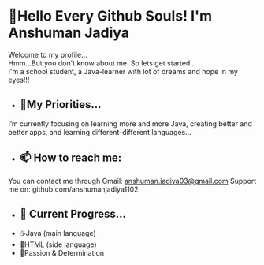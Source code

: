 # 👋Hello Every Github Souls! I'm Anshuman Jadiya
Welcome to my profile...                                                                                                                                                                   
Hmm...But you don't know about me. So lets get started...                                                                                                                                     
I'm a school student, a Java-learner with lot of dreams and hope in my eyes!!!                                                                                                                                                                                                                                                                                                                                                                                                                                                                                                   
<!--
**anshumanjadiya1102/anshumanjadiya1102** is a ✨ _special_ ✨ repository because its `README.md` (this file) appears on your GitHub profile.

Here are some ideas to get you started:-->

 -  ## 🔭My Priorities...
 I’m currently focusing on learning more and more Java, creating better and better apps, and learning different-different languages...
- ## 📫 How to reach me:
You can contact me through Gmail: anshuman.jadiya03@gmail.com
Support me on: github.com/anshumanjadiya1102
-  ## 🌱 Current Progress...
 - ☕Java (main language)
 - 📕HTML (side language)
 - 🎨Passion & Determination


